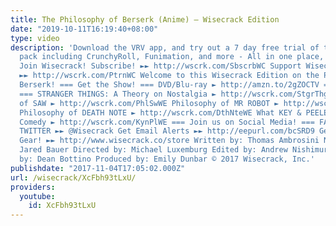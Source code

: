 ```yaml
---
title: The Philosophy of Berserk (Anime) – Wisecrack Edition
date: "2019-10-11T16:19:40+08:00"
type: video
description: 'Download the VRV app, and try out a 7 day free trial of their combo
  pack including CrunchyRoll, Funimation, and more - All in one place, ad free! http://wscrk.com/7bVRVwe
  Join Wisecrack! Subscribe! ►► http://wscrk.com/SbscrbWC Support Wisecrack on Patreon!
  ►► http://wscrk.com/PtrnWC Welcome to this Wisecrack Edition on the Philosophy of
  Berserk! === Get the Show! === DVD/Blu-ray ► http://amzn.to/2gZOCTV === More Episodes!
  === STRANGER THINGS: A Theory on Nostalgia ► http://wscrk.com/StgrThgsWE Philosophy
  of SAW ► http://wscrk.com/PhlSwWE Philosophy of MR ROBOT ► http://wscrk.com/MrRbtWE
  Philosophy of DEATH NOTE ► http://wscrk.com/DthNteWE What KEY & PEELE Teach us About
  Comedy ► http://wscrk.com/KynPlWE === Join us on Social Media! === FACEBOOK ►► http://facebook.com/WisecrackEDU
  TWITTER ►► @Wisecrack Get Email Alerts ►► http://eepurl.com/bcSRD9 Get Wisecrack
  Gear! ►► http://www.wisecrack.co/store Written by: Thomas Ambrosini Narrated by:
  Jared Bauer Directed by: Michael Luxemburg Edited by: Andrew Nishimura Motion Graphics
  by: Dean Bottino Produced by: Emily Dunbar © 2017 Wisecrack, Inc.'
publishdate: "2017-11-04T17:05:02.000Z"
url: /wisecrack/XcFbh93tLxU/
providers:
  youtube:
    id: XcFbh93tLxU
---
```

